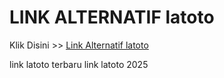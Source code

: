 # LINK ALTERNATIF latoto

Klik Disini >> <a href="https://linksto.pages.dev/">Link Alternatif latoto </a>

link latoto terbaru
link latoto 2025